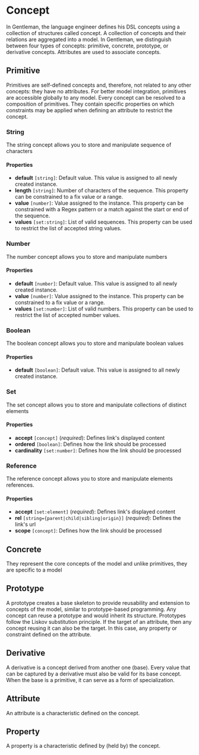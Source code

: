 # Concept

In Gentleman, the language engineer defines his DSL concepts using a collection of structures called concept.
A collection of concepts and their relations are aggregated into a model. In Gentleman, we distinguish between four types of concepts: primitive, concrete, prototype, or derivative concepts. Attributes are used to associate concepts.

## Primitive

Primitives are self-defined concepts and, therefore, not related to any other concepts: they have no attributes. For better model integration, primitives are accessible globally to any model.
Every concept can be resolved to a composition of primitives.
They contain specific properties on which constraints may be applied when
defining an attribute to restrict the concept.

### String

The string concept allows you to store and manipulate sequence of characters

#### Properties

- **default** `[string]`: Default value. This value is assigned to all newly created instance.
- **length** `[string]`: Number of characters of the sequence. This property can be constrained to a fix value or a range.
- **value** `[number]`: Value assigned to the instance. This property can be constrained with a Regex pattern or a match against the start or end of the sequence.
- **values** `[set:string]`: List of valid sequences. This property can be used to restrict the list of accepted string values.

### Number

The number concept allows you to store and manipulate numbers

#### Properties

- **default** `[number]`: Default value. This value is assigned to all newly created instance.
- **value** `[number]`: Value assigned to the instance. This property can be constrained to a fix value or a range.
- **values** `[set:number]`: List of valid numbers. This property can be used to restrict the list of accepted number values.

### Boolean

The boolean concept allows you to store and manipulate boolean values

#### Properties

- **default** `[boolean]`: Default value. This value is assigned to all newly created instance.

### Set

The set concept allows you to store and manipulate collections of distinct elements

#### Properties

- **accept** `[concept]` (*required*): Defines link's displayed content
- **ordered** `[boolean]`: Defines how the link should be processed
- **cardinality** `[set:number]`: Defines how the link should be processed

### Reference

The reference concept allows you to store and manipulate elements references.

#### Properties

- **accept** `[set:element]` (*required*): Defines link's displayed content
- **rel** `[string={parent|child|sibling|origin}]` (*required*): Defines the link's url
- **scope** `[concept]`: Defines how the link should be processed

## Concrete

They represent the core concepts of the model and unlike primitives, they are specific to a model

## Prototype

A prototype creates a base skeleton to provide reusability and extension to concepts of the model,
similar to prototype-based programming. Any concept can reuse a prototype and would inherit its structure.
Prototypes follow the Liskov substitution principle. If the target of an attribute, then any concept
reusing it can also be the target. In this case, any property or constraint defined on the attribute.

## Derivative

A derivative is a concept derived from another one (base). Every value that can be captured by a
derivative must also be valid for its base concept. When the base is a primitive, it can serve as
a form of specialization.

## Attribute

An attribute is a characteristic defined on the concept.

## Property

A property is a characteristic defined by (held by) the concept.
